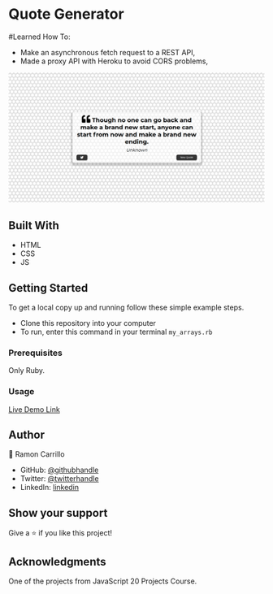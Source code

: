# Quote Generator

#Learned How To:
- Make an asynchronous fetch request to a REST API,
- Made a proxy API with Heroku to avoid CORS problems,

![screenshot](quote-generator.png)

## Built With

- HTML
- CSS
- JS

## Getting Started

To get a local copy up and running follow these simple example steps.

- Clone this repository into your computer
- To run, enter this command in your terminal `my_arrays.rb`

### Prerequisites

Only Ruby.

### Usage

[Live Demo Link](https://ramon-carrillo.github.io/QuoteGenerator/)

## Author

👤 Ramon Carrillo

- GitHub: [@githubhandle](https://github.com/Ramon-Carrillo)
- Twitter: [@twitterhandle](https://twitter.com/ramon_de_NL)
- LinkedIn: [linkedin](https://www.linkedin.com/in/ramon-carrillo-54525a1ab/)

## Show your support

Give a ⭐️ if you like this project!

## Acknowledgments

One of the projects from JavaScript 20 Projects Course.
